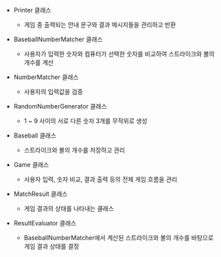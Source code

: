 - Printer 클래스
  - 게임 중 출력되는 안내 문구와 결과 메시지들을 관리하고 반환
  
- BaseballNumberMatcher 클래스
  - 사용자가 입력한 숫자와 컴퓨터가 선택한 숫자를 비교하여 스트라이크와 볼의 개수를 계산
  
- NumberMatcher 클래스
  - 사용자의 입력값을 검증
  
- RandomNumberGenerator 클래스
  - 1 ~ 9 사이의 서로 다른 숫자 3개를 무작위로 생성
  
- Baseball 클래스
  - 스트라이크와 볼의 개수를 저장하고 관리
  
- Game 클래스
  - 사용자 입력, 숫자 비교, 결과 출력 등의 전체 게임 흐름을 관리
  
- MatchResult 클래스
  - 게임 결과의 상태를 나타내는 클래스
  
- ResultEvaluator 클래스
  - BaseballNumberMatcher에서 계산된 스트라이크와 볼의 개수를 바탕으로 게임 결과 상태를 결정